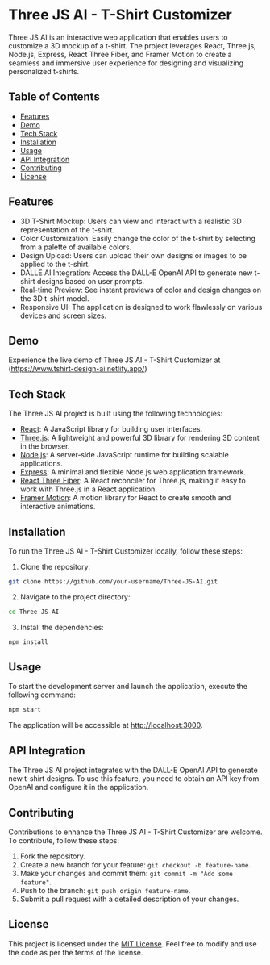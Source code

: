 # Three JS AI - T-Shirt Customizer

Three JS AI is an interactive web application that enables users to customize a 3D mockup of a t-shirt. The project leverages React, Three.js, Node.js, Express, React Three Fiber, and Framer Motion to create a seamless and immersive user experience for designing and visualizing personalized t-shirts.

## Table of Contents

- [Features](#features)
- [Demo](#demo)
- [Tech Stack](#tech-stack)
- [Installation](#installation)
- [Usage](#usage)
- [API Integration](#api-integration)
- [Contributing](#contributing)
- [License](#license)

## Features

- 3D T-Shirt Mockup: Users can view and interact with a realistic 3D representation of the t-shirt.
- Color Customization: Easily change the color of the t-shirt by selecting from a palette of available colors.
- Design Upload: Users can upload their own designs or images to be applied to the t-shirt.
- DALLE AI Integration: Access the DALL-E OpenAI API to generate new t-shirt designs based on user prompts.
- Real-time Preview: See instant previews of color and design changes on the 3D t-shirt model.
- Responsive UI: The application is designed to work flawlessly on various devices and screen sizes.

## Demo

Experience the live demo of Three JS AI - T-Shirt Customizer at (https://www.tshirt-design-ai.netlify.app/)

## Tech Stack

The Three JS AI project is built using the following technologies:

- [React](https://reactjs.org/): A JavaScript library for building user interfaces.
- [Three.js](https://threejs.org/): A lightweight and powerful 3D library for rendering 3D content in the browser.
- [Node.js](https://nodejs.org/): A server-side JavaScript runtime for building scalable applications.
- [Express](https://expressjs.com/): A minimal and flexible Node.js web application framework.
- [React Three Fiber](https://github.com/pmndrs/react-three-fiber): A React reconciler for Three.js, making it easy to work with Three.js in a React application.
- [Framer Motion](https://www.framer.com/motion/): A motion library for React to create smooth and interactive animations.

## Installation

To run the Three JS AI - T-Shirt Customizer locally, follow these steps:

1. Clone the repository:

```bash
git clone https://github.com/your-username/Three-JS-AI.git
```

2. Navigate to the project directory:

```bash
cd Three-JS-AI
```

3. Install the dependencies:

```bash
npm install
```

## Usage

To start the development server and launch the application, execute the following command:

```bash
npm start
```

The application will be accessible at [http://localhost:3000](http://localhost:3000).

## API Integration

The Three JS AI project integrates with the DALL-E OpenAI API to generate new t-shirt designs. To use this feature, you need to obtain an API key from OpenAI and configure it in the application.

## Contributing

Contributions to enhance the Three JS AI - T-Shirt Customizer are welcome. To contribute, follow these steps:

1. Fork the repository.
2. Create a new branch for your feature: `git checkout -b feature-name`.
3. Make your changes and commit them: `git commit -m "Add some feature"`.
4. Push to the branch: `git push origin feature-name`.
5. Submit a pull request with a detailed description of your changes.

## License

This project is licensed under the [MIT License](LICENSE). Feel free to modify and use the code as per the terms of the license.
